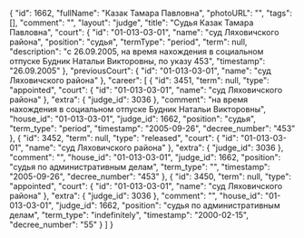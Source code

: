 {
    "id": 1662,
    "fullName": "Казак Тамара Павловна",
    "photoURL": "",
    "tags": [],
    "comment": "",
    "layout": "judge",
    "title": "Судья Казак Тамара Павловна",
    "court": {
        "id": "01-013-03-01",
        "name": "суд Ляховичского района",
        "position": "судья",
        "termType": "period",
        "term": null,
        "description": "c 26.09.2005, на время нахождения в социальном отпуске Будник Натальи Викторовны, по указу 453",
        "timestamp": "26.09.2005"
    },
    "previousCourt": {
        "id": "01-013-03-01",
        "name": "суд Ляховичского района"
    },
    "career": [
        {
            "id": 3451,
            "term": null,
            "type": "appointed",
            "court": {
                "id": "01-013-03-01",
                "name": "суд Ляховичского района"
            },
            "extra": {
                "judge_id": 3036
            },
            "comment": "на время нахождения в социальном отпуске Будник Натальи Викторовны",
            "house_id": "01-013-03-01",
            "judge_id": 1662,
            "position": "судья",
            "term_type": "period",
            "timestamp": "2005-09-26",
            "decree_number": "453"
        },
        {
            "id": 3452,
            "term": null,
            "type": "released",
            "court": {
                "id": "01-013-03-01",
                "name": "суд Ляховичского района"
            },
            "extra": {
                "judge_id": 3036
            },
            "comment": "",
            "house_id": "01-013-03-01",
            "judge_id": 1662,
            "position": "судья по административным делам",
            "term_type": "",
            "timestamp": "2005-09-26",
            "decree_number": "453"
        },
        {
            "id": 3450,
            "term": null,
            "type": "appointed",
            "court": {
                "id": "01-013-03-01",
                "name": "суд Ляховичского района"
            },
            "extra": {
                "judge_id": 3036
            },
            "comment": "",
            "house_id": "01-013-03-01",
            "judge_id": 1662,
            "position": "судья по административным делам",
            "term_type": "indefinitely",
            "timestamp": "2000-02-15",
            "decree_number": "55"
        }
    ]
}
